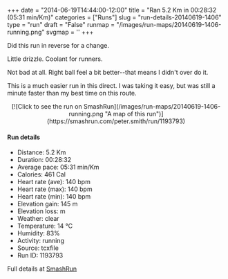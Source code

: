 +++
date = "2014-06-19T14:44:00-12:00"
title = "Ran 5.2 Km in 00:28:32 (05:31 min/Km)"
categories = ["Runs"]
slug = "run-details-20140619-1406"
type = "run"
draft = "False"
runmap = "/images/run-maps/20140619-1406-running.png"
svgmap = '<polyline points="36 21, 35 18, 32 20, 0 51, 18 61, 34 66, 41 81, 75 88, 95 70, 96 67, 100 61, 100 53, 99 53, 94 46, 77 18, 67 14, 60 12, 55 17, 53 19, 39 27">'
+++

Did this run in reverse for a change. 

Little drizzle. Coolant for runners. 

Not bad at all. Right ball feel a bit better--that means I didn't over do it. 

This is a much easier run in this direct. I was taking it easy, but was still a minute faster than my best time on this route. 



<!--more-->

<center>
[![Click to see the run on SmashRun](/images/run-maps/20140619-1406-running.png "A map of this run")](https://smashrun.com/peter.smith/run/1193793)
</center>

#### Run details

* Distance: 5.2 Km
* Duration: 00:28:32
* Average pace: 05:31 min/Km
* Calories: 461 Cal
* Heart rate (ave): 140 bpm
* Heart rate (max): 140 bpm
* Heart rate (min): 140 bpm
* Elevation gain: 145 m
* Elevation loss:  m
* Weather: clear
* Temperature: 14 &deg;C
* Humidity: 83%
* Activity: running
* Source: tcxfile
* Run ID: 1193793

Full details at [SmashRun](https://smashrun.com/peter.smith/run/1193793)